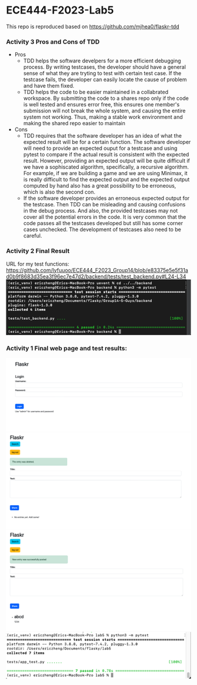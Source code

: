 # ECE444-F2023-Lab5
This repo is reproduced based on https://github.com/mjhea0/flaskr-tdd
### Activity 3 Pros and Cons of TDD
- Pros   
    - TDD helps the software develpers for a more efficient debugging process. By writing testcases, the developer should
    have a general sense of what they are tryting to test with certain test case. If the testcase fails, the developer 
    can easily locate the cause of problem and have them fixed.
    - TDD helps the code to be easier maintained in a collabrated workspace. By submitting the code to a shares repo
    only if the code is well tested and ensures error free, this ensures one member's submission will not break the 
    whole system, and causing the entire system not working. Thus, making a stable work environment and making the 
    shared repo easier to maintain
- Cons   
    - TDD requires that the software developer has an idea of what the expected result will be for a certain function.
    The software developer will need to provide an expected ouput for a testcase and using pytest to compare if the 
    actual result is consistent with the expected result. However, providing an expected output will be quite difficult
    if we have a sophiscated algorithm, specifically, a recursive algorithm. For example, if we are building a game and 
    we are using Minimax, it is really difficult to find the expected output and the expected output computed by hand
    also has a great possibility to be erroneous, which is also the second con. 
    - If the software developer provides an erroneous expected output for the testcase. Then TDD can be misleading
    and causing confusions in the debug process. And also, the provided testcases may not cover all the potential
    errors in the code. It is very common that the code passes all the testcases developed but still has some 
    corner cases unchecked. The development of testcases also need to be careful.
### Activity 2 Final Result   
URL for my test functions:    
https://github.com/lyfuuoo/ECE444_F2023_Group14/blob/e83375e5e5f31ad0b9f8683d35ea3f96ec7e47d2/backend/tests/test_backend.py#L24-L34   
![alt text](lab5_5.png "Activity 2 ScreenShot")    
### Activity 1 Final web page and test results:   
![alt text](lab5_1.png "Activity 1 ScreenShot")    
![alt text](lab5_2.png "Activity 1 ScreenShot")    
![alt text](lab5_3.png "Activity 1 ScreenShot")    
![alt text](lab5_4.png "Activity 1 ScreenShot")    

